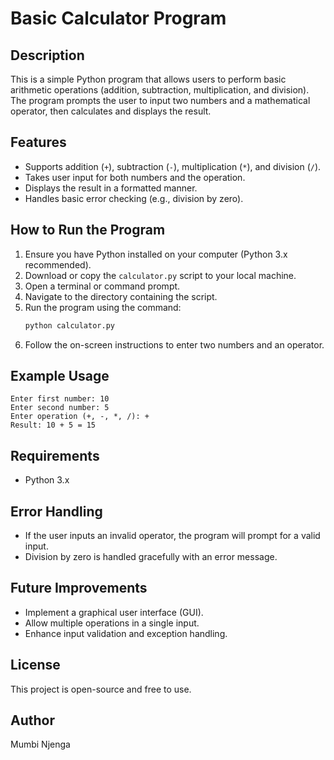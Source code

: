 # Basic Calculator Program

## Description
This is a simple Python program that allows users to perform basic arithmetic operations (addition, subtraction, multiplication, and division). The program prompts the user to input two numbers and a mathematical operator, then calculates and displays the result.

## Features
- Supports addition (`+`), subtraction (`-`), multiplication (`*`), and division (`/`).
- Takes user input for both numbers and the operation.
- Displays the result in a formatted manner.
- Handles basic error checking (e.g., division by zero).

## How to Run the Program
1. Ensure you have Python installed on your computer (Python 3.x recommended).
2. Download or copy the `calculator.py` script to your local machine.
3. Open a terminal or command prompt.
4. Navigate to the directory containing the script.
5. Run the program using the command:
   ```bash
   python calculator.py
   ```
6. Follow the on-screen instructions to enter two numbers and an operator.

## Example Usage
```
Enter first number: 10
Enter second number: 5
Enter operation (+, -, *, /): +
Result: 10 + 5 = 15
```

## Requirements
- Python 3.x

## Error Handling
- If the user inputs an invalid operator, the program will prompt for a valid input.
- Division by zero is handled gracefully with an error message.

## Future Improvements
- Implement a graphical user interface (GUI).
- Allow multiple operations in a single input.
- Enhance input validation and exception handling.

## License
This project is open-source and free to use.

## Author
Mumbi Njenga

